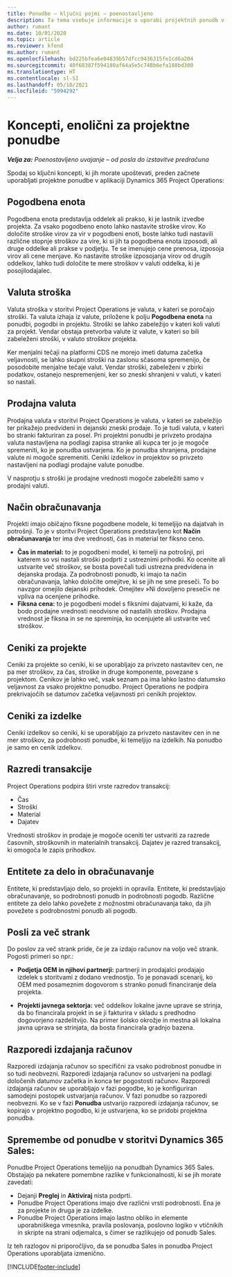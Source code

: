 ```yaml
---
title: Ponudbe – ključni pojmi – poenostavljeno
description: Ta tema vsebuje informacije o uporabi projektnih ponudb v aplikaciji Project Operations.
author: rumant
ms.date: 10/01/2020
ms.topic: article
ms.reviewer: kfend
ms.author: rumant
ms.openlocfilehash: bd225bfea6e04839b57dfcc9436315fe1cd6a204
ms.sourcegitcommit: 40f68387f594180af64a5e5c748b6efa188bd300
ms.translationtype: HT
ms.contentlocale: sl-SI
ms.lasthandoff: 05/10/2021
ms.locfileid: "5994292"
---
```

# <a name="concepts-unique-to-project-quotes"></a>Koncepti, enolični za projektne ponudbe

_**Velja za:** Poenostavljeno uvajanje – od posla do izstavitve predračuna_


Spodaj so ključni koncepti, ki jih morate upoštevati, preden začnete uporabljati projektne ponudbe v aplikaciji Dynamics 365 Project Operations:

## <a name="contracting-unit"></a>Pogodbena enota

Pogodbena enota predstavlja oddelek ali prakso, ki je lastnik izvedbe projekta. Za vsako pogodbeno enoto lahko nastavite stroške virov. Ko določite stroške virov za vir v pogodbeni enoti, boste lahko tudi nastavili različne stopnje stroškov za vire, ki si jih ta pogodbena enota izposodi, ali druge oddelke ali prakse v podjetju. Te se imenujejo cene prenosa, izposoja virov ali cene menjave. Ko nastavite stroške izposojanja virov od drugih oddelkov, lahko tudi določite te mere stroškov v valuti oddelka, ki je posojilodajalec.

## <a name="cost-currency"></a>Valuta stroška

Valuta stroška v storitvi Project Operations je valuta, v kateri se poročajo stroški. Ta valuta izhaja iz valute, priložene k polju **Pogodbena enota** na ponudbi, pogodbi in projektu. Stroški se lahko zabeležijo v kateri koli valuti za projekt. Vendar obstaja pretvorba valute iz valute, v kateri so bili zabeleženi stroški, v valuto stroškov projekta.

Ker menjalni tečaji na platformi CDS ne morejo imeti datuma začetka veljavnosti, se lahko skupni stroški na zaslonu sčasoma spremenijo, če posodobite menjalne tečaje valut. Vendar stroški, zabeleženi v zbirki podatkov, ostanejo nespremenjeni, ker so zneski shranjeni v valuti, v kateri so nastali.

## <a name="sales-currency"></a>Prodajna valuta

Prodajna valuta v storitvi Project Operations je valuta, v kateri se zabeležijo ter prikažejo predvideni in dejanski zneski prodaje. To je tudi valuta, v kateri bo stranki fakturiran za posel. Pri projektni ponudbi je privzeto prodajna valuta nastavljena na podlagi zapisa stranke ali kupca ter jo je mogoče spremeniti, ko je ponudba ustvarjena. Ko je ponudba shranjena, prodajne valute ni mogoče spremeniti. Ceniki izdelkov in projektov so privzeto nastavljeni na podlagi prodajne valute ponudbe.

V nasprotju s stroški je prodajne vrednosti mogoče zabeležiti samo v prodajni valuti.

## <a name="billing-method"></a>Način obračunavanja

Projekti imajo običajno fiksne pogodbene modele, ki temeljijo na dajatvah in potrošnji. To je v storitvi Project Operations predstavljeno kot **Način obračunavanja** ter ima dve vrednosti, čas in material ter fiksno ceno.

- **Čas in material:** to je pogodbeni model, ki temelji na potrošnji, pri katerem so vsi nastali stroški podprti z ustreznimi prihodki. Ko ocenite ali ustvarite več stroškov, se bosta povečali tudi ustrezna predvidena in dejanska prodaja. Za podrobnosti ponudb, ki imajo ta način obračunavanja, lahko določite omejitve, ki se jih ne sme preseči. To bo navzgor omejilo dejanski prihodek. Omejitev »Ni dovoljeno preseči« ne vpliva na ocenjene prihodke.
- **Fiksna cena:** to je pogodbeni model s fiksnimi dajatvami, ki kaže, da bodo prodajne vrednosti neodvisne od nastalih stroškov. Prodajna vrednost je fiksna in se ne spreminja, ko ocenjujete ali ustvarite več stroškov.

## <a name="project-price-lists"></a>Ceniki za projekte

Ceniki za projekte so ceniki, ki se uporabljajo za privzeto nastavitev cen, ne pa mer stroškov, za čas, stroške in druge komponente, povezane s projektom. Cenikov je lahko več, vsak seznam pa ima lahko lastno datumsko veljavnost za vsako projektno ponudbo. Project Operations ne podpira prekrivajočih se datumov začetka veljavnosti pri cenikih projektov.

## <a name="product-price-lists"></a>Ceniki za izdelke

Ceniki izdelkov so ceniki, ki se uporabljajo za privzeto nastavitev cen in ne mer stroškov, za podrobnosti ponudbe, ki temeljijo na izdelkih. Na ponudbo je samo en cenik izdelkov.

## <a name="transaction-classes"></a>Razredi transakcije

Project Operations podpira štiri vrste razredov transakcij:

- Čas
- Stroški
- Material
- Dajatev

Vrednosti stroškov in prodaje je mogoče oceniti ter ustvariti za razrede časovnih, stroškovnih in materialnih transakcij. Dajatev je razred transakcij, ki omogoča le zapis prihodkov.

## <a name="work-entities-and-billing-entities"></a>Entitete za delo in obračunavanje

Entitete, ki predstavljajo delo, so projekti in opravila. Entitete, ki predstavljajo obračunavanje, so podrobnosti ponudb in podrobnosti pogodb. Različne entitete za delo lahko povežete z možnostmi obračunavanja tako, da jih povežete s podrobnostmi ponudb ali pogodb.

## <a name="multi-customer-deals"></a>Posli za več strank

Do poslov za več strank pride, če je za izdajo računov na voljo več strank. Pogosti primeri so npr.:

- **Podjetja OEM in njihovi partnerji:** partnerji in prodajalci prodajajo izdelek s storitvami z dodano vrednostjo. To je ponavadi scenarij, ko OEM med posameznim dogovorom s stranko ponudi financiranje dela projekta. 

- **Projekti javnega sektorja:** več oddelkov lokalne javne uprave se strinja, da bo financirala projekt in se ji fakturira v skladu s predhodno dogovorjeno razdelitvijo. Na primer šolsko okrožje in mestna ali lokalna javna uprava se strinjata, da bosta financirala gradnjo bazena.

## <a name="invoice-schedules"></a>Razporedi izdajanja računov

Razporedi izdajanja računov so specifični za vsako podrobnost ponudbe in so tudi neobvezni. Razporedi izdajanja računov so ustvarjeni na podlagi določenih datumov začetka in konca ter pogostosti računov. Razporedi izdajanja računov se uporabljajo v fazi pogodbe, ko je konfiguriran samodejni postopek ustvarjanja računov. V fazi ponudbe so razporedi neobvezni. Ko se v fazi **Ponudba** ustvarijo razporedi izdajanja računov, se kopirajo v projektno pogodbo, ki je ustvarjena, ko se pridobi projektna ponudba.

## <a name="changes-from-dynamics-365-sales-quote"></a>Spremembe od ponudbe v storitvi Dynamics 365 Sales:

Ponudbe Project Operations temeljijo na ponudbah Dynamics 365 Sales. Obstajajo pa nekatere pomembne razlike v funkcionalnosti, ki se jih morate zavedati:

- Dejanji **Preglej** in **Aktiviraj** nista podprti.
- Ponudbe Project Operations imajo dve različni vrsti podrobnosti. Ena je za projekte in druga je za izdelke.
- Ponudbe Project Operations imajo lastno obliko in elemente uporabniškega vmesnika, pravila poslovanja, poslovno logiko v vtičnikih in skripte na strani odjemalca, s čimer se razlikujejo od ponudb Sales.

Iz teh razlogov ni priporočljivo, da se ponudba Sales in ponudba Project Operations uporabljata izmenično.


[!INCLUDE[footer-include](../../includes/footer-banner.md)]
